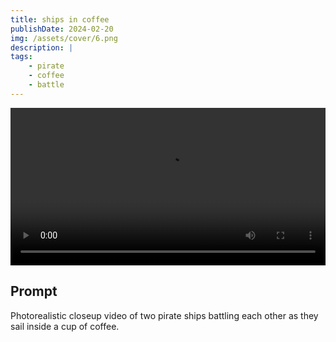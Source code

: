 ```yaml
---
title: ships in coffee
publishDate: 2024-02-20
img: /assets/cover/6.png
description: |
tags:
    - pirate
    - coffee
    - battle
---
```


<video style="width: 100%;" src="/assets/video/ships-in-coffee.mp4" controls ></video>

## Prompt

Photorealistic closeup video of two pirate ships battling each other as they sail inside a cup of coffee.
